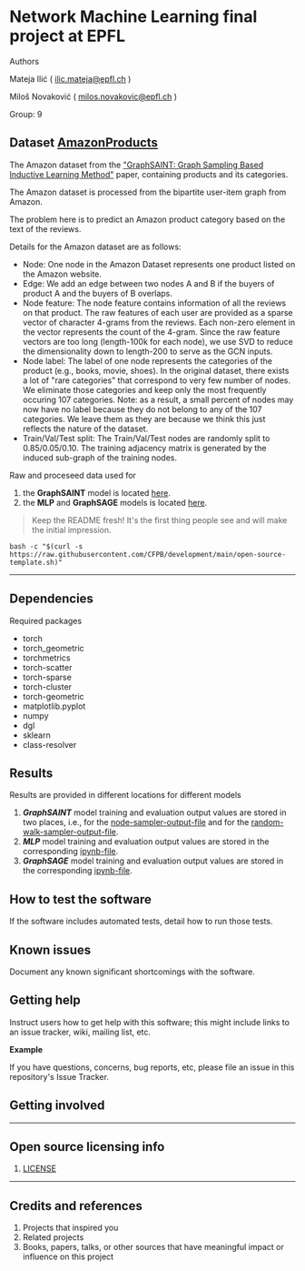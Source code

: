 # Network Machine Learning final project at EPFL

Authors

Mateja Ilić ( ilic.mateja@epfl.ch )

Miloš Novaković ( milos.novakovic@epfl.ch ) 

Group: 9

## Dataset [AmazonProducts](https://pytorch-geometric.readthedocs.io/en/latest/_modules/torch_geometric/datasets/amazon_products.html)

The Amazon dataset from the ["GraphSAINT: Graph Sampling Based Inductive Learning Method"](https://arxiv.org/abs/1907.04931) paper, containing products and its categories.

The Amazon dataset is processed from the bipartite user-item graph from Amazon.

The problem here is to predict an Amazon product category based on the text of the reviews. 

Details for the Amazon dataset are as follows:

* Node: One node in the Amazon Dataset represents one product listed on the Amazon website.
* Edge: We add an edge between two nodes A and B if the buyers of product A and the buyers of B overlaps.
* Node feature: The node feature contains information of all the reviews on that product. The raw features of each user are provided as a sparse vector of character 4-grams from the reviews. Each non-zero element in the vector represents the count of the 4-gram. Since the raw feature vectors are too long (length-100k for each node), we use SVD to reduce the dimensionality down to length-200 to serve as the GCN inputs.
* Node label: The label of one node represents the categories of the product (e.g., books, movie, shoes). In the original dataset, there exists a lot of "rare categories" that correspond to very few number of nodes. We eliminate those categories and keep only the most frequently occuring 107 categories. Note: as a result, a small percent of nodes may now have no label because they do not belong to any of the 107 categories. We leave them as they are because we think this just reflects the nature of the dataset. 
* Train/Val/Test split: The Train/Val/Test nodes are randomly split to 0.85/0.05/0.10. The training adjacency matrix is generated by the induced sub-graph of the training nodes.

Raw and proceseed data used for

1. the **GraphSAINT** model is located [here](https://drive.google.com/drive/folders/19qW5aq0C17Zqvv9sDmZn1sxlv3MPdYm1?usp=sharing).
2. the **MLP** and **GraphSAGE** models is located [here](https://drive.google.com/drive/folders/1KPE50zojEd0jMAY58ypHdF6sqfu71pb8?usp=sharing).



> Keep the README fresh! It's the first thing people see and will make the initial impression.


```
bash -c "$(curl -s https://raw.githubusercontent.com/CFPB/development/main/open-source-template.sh)"
```

----


## Dependencies
Required packages 

* torch
* torch_geometric
* torchmetrics
* torch-scatter
* torch-sparse
* torch-cluster
* torch-geometric
* matplotlib.pyplot
* numpy
* dgl
* sklearn
* class-resolver


## Results

Results are provided in different locations for different models

1. ***GraphSAINT*** model training and evaluation output values are stored in two places, i.e., for the [node-sampler-output-file](GraphSAINT/node_sampler_training_evaluation_test_cleared.txt) and for the [random-walk-sampler-output-file](GraphSAINT/random_walk_sampler_training_evaluation_test_cleared.txt).
2. ***MLP*** model training and evaluation output values are stored in the corresponding [ipynb-file](MLP/Project_exploitation_MLP.ipynb).
3. ***GraphSAGE*** model training and evaluation output values are stored in the corresponding [ipynb-file](GraphSAGE/Project_exploitation_GraphSAGE.ipynb).

## How to test the software

If the software includes automated tests, detail how to run those tests.

## Known issues

Document any known significant shortcomings with the software.

## Getting help

Instruct users how to get help with this software; this might include links to an issue tracker, wiki, mailing list, etc.

**Example**

If you have questions, concerns, bug reports, etc, please file an issue in this repository's Issue Tracker.

## Getting involved




----

## Open source licensing info
1. [LICENSE](LICENSE)


----

## Credits and references

1. Projects that inspired you
2. Related projects
3. Books, papers, talks, or other sources that have meaningful impact or influence on this project
